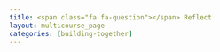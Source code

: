 ```yaml
---
title: <span class="fa fa-question"></span> Reflect
layout: multicourse_page
categories: [building-together]
---
```

